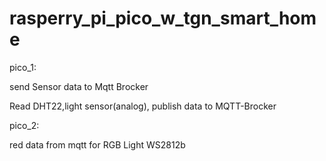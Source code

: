 # rasperry_pi_pico_w_tgn_smart_home

pico_1:

send Sensor data to Mqtt Brocker

Read DHT22,light sensor(analog), publish data to MQTT-Brocker


pico_2:

red data from mqtt for RGB Light WS2812b
